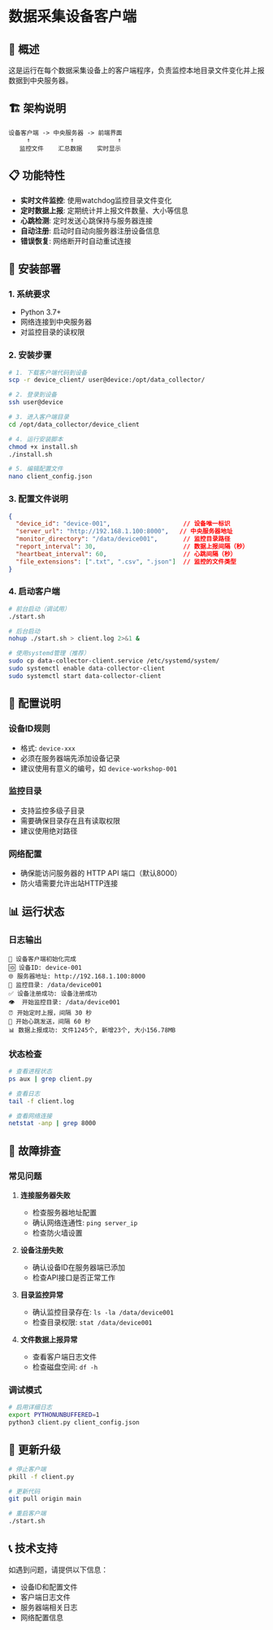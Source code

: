 # 数据采集设备客户端

## 📖 概述

这是运行在每个数据采集设备上的客户端程序，负责监控本地目录文件变化并上报数据到中央服务器。

## 🏗️ 架构说明

```
设备客户端 -> 中央服务器 -> 前端界面
     ↑           ↑            ↑
   监控文件    汇总数据    实时显示
```

## 📋 功能特性

- **实时文件监控**: 使用watchdog监控目录文件变化
- **定时数据上报**: 定期统计并上报文件数量、大小等信息
- **心跳检测**: 定时发送心跳保持与服务器连接
- **自动注册**: 启动时自动向服务器注册设备信息
- **错误恢复**: 网络断开时自动重试连接

## 🚀 安装部署

### 1. 系统要求
- Python 3.7+
- 网络连接到中央服务器
- 对监控目录的读权限

### 2. 安装步骤

```bash
# 1. 下载客户端代码到设备
scp -r device_client/ user@device:/opt/data_collector/

# 2. 登录到设备
ssh user@device

# 3. 进入客户端目录
cd /opt/data_collector/device_client

# 4. 运行安装脚本
chmod +x install.sh
./install.sh

# 5. 编辑配置文件
nano client_config.json
```

### 3. 配置文件说明

```json
{
  "device_id": "device-001",                    // 设备唯一标识
  "server_url": "http://192.168.1.100:8000",   // 中央服务器地址
  "monitor_directory": "/data/device001",       // 监控目录路径
  "report_interval": 30,                        // 数据上报间隔（秒）
  "heartbeat_interval": 60,                     // 心跳间隔（秒）
  "file_extensions": [".txt", ".csv", ".json"]  // 监控的文件类型
}
```

### 4. 启动客户端

```bash
# 前台启动（调试用）
./start.sh

# 后台启动
nohup ./start.sh > client.log 2>&1 &

# 使用systemd管理（推荐）
sudo cp data-collector-client.service /etc/systemd/system/
sudo systemctl enable data-collector-client
sudo systemctl start data-collector-client
```

## 🔧 配置说明

### 设备ID规则
- 格式: `device-xxx`
- 必须在服务器端先添加设备记录
- 建议使用有意义的编号，如 `device-workshop-001`

### 监控目录
- 支持监控多级子目录
- 需要确保目录存在且有读取权限
- 建议使用绝对路径

### 网络配置
- 确保能访问服务器的 HTTP API 端口（默认8000）
- 防火墙需要允许出站HTTP连接

## 📊 运行状态

### 日志输出
```
📱 设备客户端初始化完成
🆔 设备ID: device-001
🌐 服务器地址: http://192.168.1.100:8000
📁 监控目录: /data/device001
✅ 设备注册成功: 设备注册成功
👁️  开始监控目录: /data/device001
⏰ 开始定时上报，间隔 30 秒
💓 开始心跳发送，间隔 60 秒
📊 数据上报成功: 文件1245个, 新增23个, 大小156.78MB
```

### 状态检查
```bash
# 查看进程状态
ps aux | grep client.py

# 查看日志
tail -f client.log

# 查看网络连接
netstat -anp | grep 8000
```

## 🚨 故障排查

### 常见问题

1. **连接服务器失败**
   - 检查服务器地址配置
   - 确认网络连通性: `ping server_ip`
   - 检查防火墙设置

2. **设备注册失败**
   - 确认设备ID在服务器端已添加
   - 检查API接口是否正常工作

3. **目录监控异常**
   - 确认监控目录存在: `ls -la /data/device001`
   - 检查目录权限: `stat /data/device001`

4. **文件数据上报异常**
   - 查看客户端日志文件
   - 检查磁盘空间: `df -h`

### 调试模式
```bash
# 启用详细日志
export PYTHONUNBUFFERED=1
python3 client.py client_config.json
```

## 🔄 更新升级

```bash
# 停止客户端
pkill -f client.py

# 更新代码
git pull origin main

# 重启客户端
./start.sh
```

## 📞 技术支持

如遇到问题，请提供以下信息：
- 设备ID和配置文件
- 客户端日志文件
- 服务器端相关日志
- 网络配置信息
